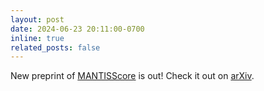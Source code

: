 ```yaml
---
layout: post
date: 2024-06-23 20:11:00-0700
inline: true
related_posts: false
---
```


New preprint of [MANTISScore](https://tiger-ai-lab.github.io/MantisScore/) is out! Check it out on [arXiv](https://arxiv.org/abs/2406.15252).